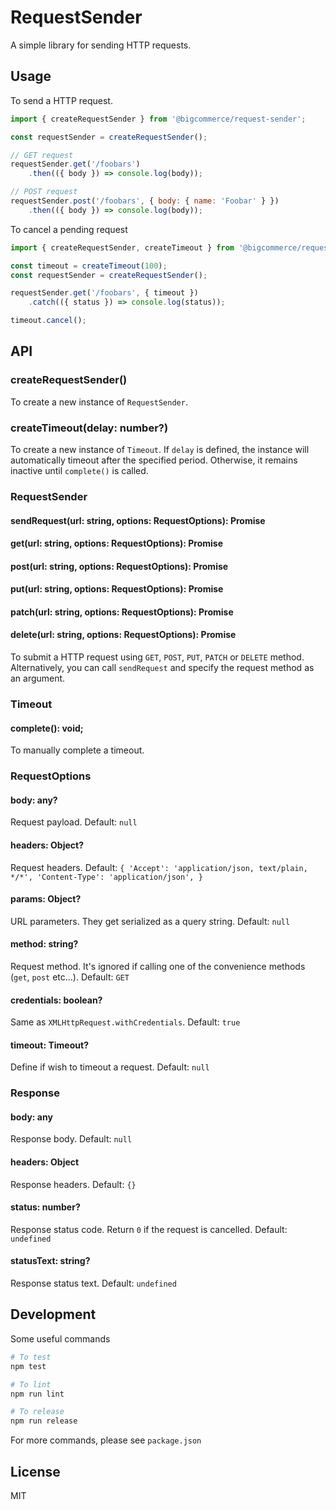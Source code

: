 # RequestSender

A simple library for sending HTTP requests.

## Usage

To send a HTTP request.

```js
import { createRequestSender } from '@bigcommerce/request-sender';

const requestSender = createRequestSender();

// GET request
requestSender.get('/foobars')
    .then(({ body }) => console.log(body));

// POST request
requestSender.post('/foobars', { body: { name: 'Foobar' } })
    .then(({ body }) => console.log(body));
```

To cancel a pending request

```js
import { createRequestSender, createTimeout } from '@bigcommerce/request-sender';

const timeout = createTimeout(100);
const requestSender = createRequestSender();

requestSender.get('/foobars', { timeout })
    .catch(({ status }) => console.log(status));

timeout.cancel();
```

## API

### createRequestSender()

To create a new instance of `RequestSender`.

### createTimeout(delay: number?)

To create a new instance of `Timeout`. If `delay` is defined, the instance will automatically timeout after the specified period. Otherwise, it remains inactive until `complete()` is called.

### RequestSender
#### sendRequest(url: string, options: RequestOptions): Promise<Response>
#### get(url: string, options: RequestOptions): Promise<Response>
#### post(url: string, options: RequestOptions): Promise<Response>
#### put(url: string, options: RequestOptions): Promise<Response>
#### patch(url: string, options: RequestOptions): Promise<Response>
#### delete(url: string, options: RequestOptions): Promise<Response>

To submit a HTTP request using `GET`, `POST`, `PUT`, `PATCH` or `DELETE` method. Alternatively, you can call `sendRequest` and specify the request method as an argument.

### Timeout
#### complete(): void;

To manually complete a timeout.

### RequestOptions
#### body: any?
Request payload.
Default: `null`

#### headers: Object?
Request headers.
Default: `{
    'Accept': 'application/json, text/plain, */*',
    'Content-Type': 'application/json',
}`

#### params: Object?
URL parameters. They get serialized as a query string.
Default: `null`

#### method: string?
Request method. It's ignored if calling one of the convenience methods (`get`, `post` etc...).
Default: `GET`

#### credentials: boolean?
Same as `XMLHttpRequest.withCredentials`.
Default: `true`

#### timeout: Timeout?
Define if wish to timeout a request.
Default: `null`

### Response

#### body: any
Response body.
Default: `null`

#### headers: Object
Response headers.
Default: `{}`

#### status: number?
Response status code. Return `0` if the request is cancelled.
Default: `undefined`

#### statusText: string?
Response status text.
Default: `undefined`

## Development

Some useful commands

```sh
# To test
npm test

# To lint
npm run lint

# To release
npm run release
```

For more commands, please see `package.json`

## License

MIT
